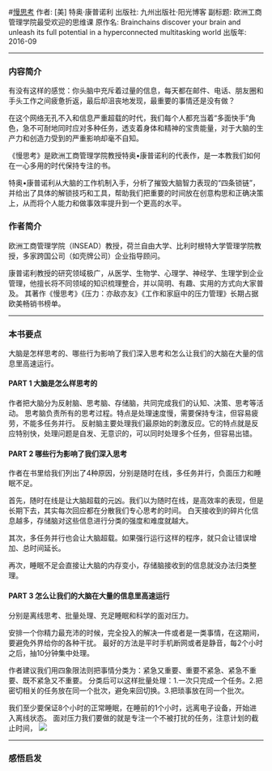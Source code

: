 #[慢思考](https://book.douban.com/subject/26839427/)
作者: [美] 特奥·康普诺利
出版社: 九州出版社·阳光博客
副标题: 欧洲工商管理学院最受欢迎的思维课
原作名: Brainchains discover your brain and unleash its full potential in a hyperconnected multitasking world
出版年: 2016-09
***
### 内容简介 
有没有这样的感觉：你头脑中充斥着过量的信息，每天都在邮件、电话、朋友圈和手头工作之间疲惫折返，最后却沮丧地发现，最重要的事情还是没有做？

在这个网络无孔不入和信息严重超载的时代，我们每个人都充当着“多面快手”角色，急不可耐地同时应对多种任务，透支着身体和精神的宝贵能量，对于大脑的生产力和创造力受到的严重影响却毫不自知。

《慢思考》是欧洲工商管理学院教授特奥•康普诺利的代表作，是一本教我们如何在一心多用的时代保持专注的书。

特奥•康普诺利从大脑的工作机制入手，分析了摧毁大脑智力表现的“四条锁链”，并给出了具体的解锁技巧和工具，帮助我们把重要的时间放在创意构思和正确决策上，从而将个人能力和做事效率提升到一个更高的水平。

### 作者简介 
欧洲工商管理学院（INSEAD）教授，荷兰自由大学、比利时根特大学管理学院教授，多家跨国公司（如壳牌公司）企业指导顾问。

康普诺利教授的研究领域极广，从医学、生物学、心理学、神经学、生理学到企业管理，他擅长将不同领域的知识梳理整合，并以简明、有趣、实用的方式向大家普及。
其著作《慢思考》《压力：亦敌亦友》《工作和家庭中的压力管理》长期占据欧美畅销书榜单。

***
### 本书要点
大脑是怎样思考的、哪些行为影响了我们深入思考和怎么让我们的大脑在大量的信息里高速运行。

#### PART 1 大脑是怎么样思考的
作者把大脑分为反射脑、思考脑、存储脑，共同完成我们的认知、决策、思考等活动。
思考脑负责所有的思考过程。特点是处理速度慢，需要保持专注，但容易疲劳，不能多任务并行。
反射脑主要处理我们最原始的刺激反应。它的特点就是反应特别快，处理问题是自发、无意识的，可以同时处理多个任务，但容易出错。

#### PART 2 哪些行为影响了我们深入思考
作者在书里给我们列出了4种原因，分别是随时在线，多任务并行，负面压力和睡眠不足。

首先，随时在线是让大脑超载的元凶。我们以为随时在线，是高效率的表现，但是长期下去，其实每次回应都在分散我们专心思考的时间。
白天接收到的碎片化信息越多，存储脑对这些信息进行分类的强度和难度就越大。

其次，多任务并行也会让大脑超载。如果强行运行这样的程序，就只会让错误增加、总时间延长。

再次，睡眠不足会直接让大脑的内存变小，存储脑接收到的信息就没办法归类整理。

#### PART 3 怎么让我们的大脑在大量的信息里高速运行
分别是离线思考、批量处理、充足睡眠和科学的面对压力。

安排一个你精力最充沛的时候，完全投入的解决一件或者是一类事情，在这期间，要避免外界给你的各种干扰。
最好的方法是平时手机断网或者是静音，每2个小时之后，抽10分钟集中处理。

作者建议我们用四象限法则把事情分类为：紧急又重要、重要不紧急、紧急不重要、既不紧急又不重要。
分类后可以这样批量处理：1.一次只完成一个任务。2.把密切相关的任务放在同一个批次，避免来回切换。3.把琐事放在同一个批次。

我们至少要保证8个小时的正常睡眠，在睡前的1个小时，远离电子设备，开始进入离线状态。
面对压力我们要做的就是专注一个不被打扰的任务，注意计划的截止时间，
![](./_image/2017-07-15-08-25-31.jpg)
***
### 感悟启发
